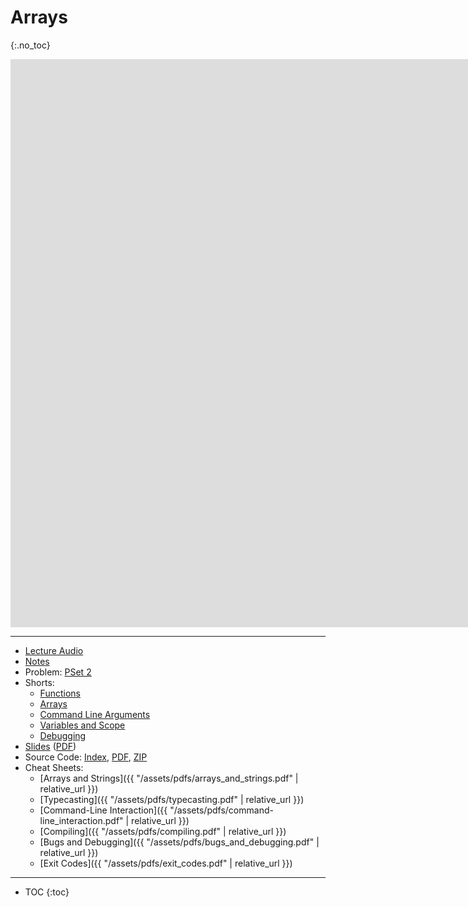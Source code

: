 # Arrays
{:.no_toc}

<iframe width="1680" height="909" src="https://www.youtube.com/embed/8PrOp9t0PyQ" frameborder="0" allow="accelerometer; autoplay; encrypted-media; gyroscope; picture-in-picture" allowfullscreen></iframe>

***

* [Lecture Audio](https://cdn.cs50.net/2019/fall/lectures/2/lecture2.mp3.download)
* [Notes](https://cs50.harvard.edu/x/2020/notes/2/)
* Problem: [PSet 2](https://cs50.harvard.edu/x/2020/psets/2/)
* Shorts:
  * [Functions](https://www.youtube.com/embed/b7-0sb-DV84)
  * [Arrays](https://www.youtube.com/embed/mISkNAfWl8k)
  * [Command Line Arguments](https://www.youtube.com/embed/AI6Ccfno6Pk)
  * [Variables and Scope](https://www.youtube.com/embed/GiFbdVGjF9I)
  * [Debugging](https://www.youtube.com/watch?v=w4TAY2HPLEg)
* [Slides](https://docs.google.com/presentation/d/1BPOm4VNOmlOLKzwOHPYR3FXEXLiJbOW3MSKdp1wMNnk/edit?usp=sharing) ([PDF](https://cdn.cs50.net/2019/fall/lectures/2/lecture2.pdf))
* Source Code: [Index](https://cdn.cs50.net/2019/fall/lectures/2/src2/), [PDF](https://cdn.cs50.net/2019/fall/lectures/2/src2.pdf), [ZIP](https://cdn.cs50.net/2019/fall/lectures/2/src2.zip)
* Cheat Sheets:
  * [Arrays and Strings]({{ "/assets/pdfs/arrays_and_strings.pdf" | relative_url }})
  * [Typecasting]({{ "/assets/pdfs/typecasting.pdf" | relative_url }})
  * [Command-Line Interaction]({{ "/assets/pdfs/command-line_interaction.pdf" | relative_url }})
  * [Compiling]({{ "/assets/pdfs/compiling.pdf" | relative_url }})
  * [Bugs and Debugging]({{ "/assets/pdfs/bugs_and_debugging.pdf" | relative_url }})
  * [Exit Codes]({{ "/assets/pdfs/exit_codes.pdf" | relative_url }})
  
***

* TOC
{:toc}
